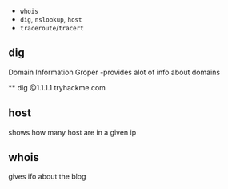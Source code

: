 -   `whois`
-   `dig`, `nslookup`, `host`
-   `traceroute`/`tracert`

## dig
Domain Information Groper -provides alot of info about domains

** dig @1.1.1.1 tryhackme.com

## host
shows how many host are in a given ip

## whois
gives ifo about the blog
